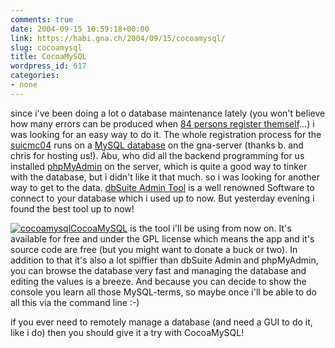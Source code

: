 ```yaml
---
comments: true
date: 2004-09-15 10:59:18+00:00
link: https://habi.gna.ch/2004/09/15/cocoamysql/
slug: cocoamysql
title: CocoaMySQL
wordpress_id: 617
categories:
- none
---
```


since i've been doing a lot o database maintenance lately (you won't believe how many errors can be produced when [84 persons register themself](http://suicmc04.ch/registration/english.php)...) i was looking for an easy way to do it.
The whole registration process for the [suicmc04](http://www.suicmc04.ch/) runs on a [MySQL database](http://www.mysql.com/) on the gna-server (thanks b. and chris for hosting us!). 
Äbu, who did all the backend programming for us installed [phpMyAdmin](http://www.phpmyadmin.net/home_page/) on the server, which is quite a good way to tinker with the database, but i didn't like it that much. so i was looking for another way to get to the data. [dbSuite Admin Tool](http://www.dbsuite.de/) is a well renowned Software to connect to your database which i used up to now. But yesterday evening i found the best tool up to now!

[![cocoamysql](https://habi.gna.ch/blog/images/cocoamysql-tm.jpg)](https://habi.gna.ch/blog/images/cocoamysql.jpg)[CocoaMySQL](http://cocoamysql.sourceforge.net/) is the tool i'll be using from now on. It's available for free and under the GPL license which means the app and it's source code are free (but you might want to donate a buck or two). 
In addition to that it's also a lot spiffier than dbSuite Admin and phpMyAdmin, you can browse the database very fast and managing the database and editing the values is a breeze. And because you can decide to show the console you learn all those MySQL-terms, so maybe once i'll be able to do all this via the command line :-)

if you ever need to remotely manage a database (and need a GUI to do it, like i do) then you should give it a try with CocoaMySQL!
